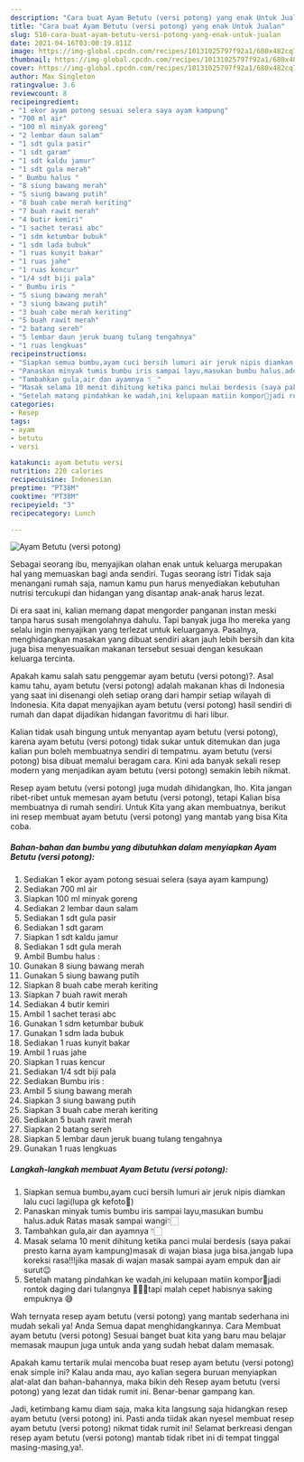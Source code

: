 ```yaml
---
description: "Cara buat Ayam Betutu (versi potong) yang enak Untuk Jualan"
title: "Cara buat Ayam Betutu (versi potong) yang enak Untuk Jualan"
slug: 510-cara-buat-ayam-betutu-versi-potong-yang-enak-untuk-jualan
date: 2021-04-16T03:00:19.811Z
image: https://img-global.cpcdn.com/recipes/10131025797f92a1/680x482cq70/ayam-betutu-versi-potong-foto-resep-utama.jpg
thumbnail: https://img-global.cpcdn.com/recipes/10131025797f92a1/680x482cq70/ayam-betutu-versi-potong-foto-resep-utama.jpg
cover: https://img-global.cpcdn.com/recipes/10131025797f92a1/680x482cq70/ayam-betutu-versi-potong-foto-resep-utama.jpg
author: Max Singleton
ratingvalue: 3.6
reviewcount: 8
recipeingredient:
- "1 ekor ayam potong sesuai selera saya ayam kampung"
- "700 ml air"
- "100 ml minyak goreng"
- "2 lembar daun salam"
- "1 sdt gula pasir"
- "1 sdt garam"
- "1 sdt kaldu jamur"
- "1 sdt gula merah"
- " Bumbu halus "
- "8 siung bawang merah"
- "5 siung bawang putih"
- "8 buah cabe merah keriting"
- "7 buah rawit merah"
- "4 butir kemiri"
- "1 sachet terasi abc"
- "1 sdm ketumbar bubuk"
- "1 sdm lada bubuk"
- "1 ruas kunyit bakar"
- "1 ruas jahe"
- "1 ruas kencur"
- "1/4 sdt biji pala"
- " Bumbu iris "
- "5 siung bawang merah"
- "3 siung bawang putih"
- "3 buah cabe merah keriting"
- "5 buah rawit merah"
- "2 batang sereh"
- "5 lembar daun jeruk buang tulang tengahnya"
- "1 ruas lengkuas"
recipeinstructions:
- "Siapkan semua bumbu,ayam cuci bersih lumuri air jeruk nipis diamkan lalu cuci lagi(lupa gk kefoto🙈)"
- "Panaskan minyak tumis bumbu iris sampai layu,masukan bumbu halus.aduk Ratas masak sampai wangi👇🏻"
- "Tambahkan gula,air dan ayamnya 👇🏻"
- "Masak selama 10 menit dihitung ketika panci mulai berdesis (saya pakai presto karna ayam kampung)masak di wajan biasa juga bisa.jangab lupa koreksi rasa!!!jika masak di wajan masak sampai ayam empuk dan air surut😉"
- "Setelah matang pindahkan ke wadah,ini kelupaan matiin kompor🙈jadi rontok daging dari tulangnya 🤣🤣🤣tapi malah cepet habisnya saking empuknya 😅"
categories:
- Resep
tags:
- ayam
- betutu
- versi

katakunci: ayam betutu versi 
nutrition: 220 calories
recipecuisine: Indonesian
preptime: "PT38M"
cooktime: "PT38M"
recipeyield: "3"
recipecategory: Lunch

---
```



![Ayam Betutu (versi potong)](https://img-global.cpcdn.com/recipes/10131025797f92a1/680x482cq70/ayam-betutu-versi-potong-foto-resep-utama.jpg)

Sebagai seorang ibu, menyajikan olahan enak untuk keluarga merupakan hal yang memuaskan bagi anda sendiri. Tugas seorang istri Tidak saja menangani rumah saja, namun kamu pun harus menyediakan kebutuhan nutrisi tercukupi dan hidangan yang disantap anak-anak harus lezat.

Di era  saat ini, kalian memang dapat mengorder panganan instan meski tanpa harus susah mengolahnya dahulu. Tapi banyak juga lho mereka yang selalu ingin menyajikan yang terlezat untuk keluarganya. Pasalnya, menghidangkan masakan yang dibuat sendiri akan jauh lebih bersih dan kita juga bisa menyesuaikan makanan tersebut sesuai dengan kesukaan keluarga tercinta. 



Apakah kamu salah satu penggemar ayam betutu (versi potong)?. Asal kamu tahu, ayam betutu (versi potong) adalah makanan khas di Indonesia yang saat ini disenangi oleh setiap orang dari hampir setiap wilayah di Indonesia. Kita dapat menyajikan ayam betutu (versi potong) hasil sendiri di rumah dan dapat dijadikan hidangan favoritmu di hari libur.

Kalian tidak usah bingung untuk menyantap ayam betutu (versi potong), karena ayam betutu (versi potong) tidak sukar untuk ditemukan dan juga kalian pun boleh membuatnya sendiri di tempatmu. ayam betutu (versi potong) bisa dibuat memalui beragam cara. Kini ada banyak sekali resep modern yang menjadikan ayam betutu (versi potong) semakin lebih nikmat.

Resep ayam betutu (versi potong) juga mudah dihidangkan, lho. Kita jangan ribet-ribet untuk memesan ayam betutu (versi potong), tetapi Kalian bisa membuatnya di rumah sendiri. Untuk Kita yang akan membuatnya, berikut ini resep membuat ayam betutu (versi potong) yang mantab yang bisa Kita coba.

<!--inarticleads1-->

##### Bahan-bahan dan bumbu yang dibutuhkan dalam menyiapkan Ayam Betutu (versi potong):

1. Sediakan 1 ekor ayam potong sesuai selera (saya ayam kampung)
1. Sediakan 700 ml air
1. Siapkan 100 ml minyak goreng
1. Sediakan 2 lembar daun salam
1. Sediakan 1 sdt gula pasir
1. Sediakan 1 sdt garam
1. Siapkan 1 sdt kaldu jamur
1. Sediakan 1 sdt gula merah
1. Ambil  Bumbu halus :
1. Gunakan 8 siung bawang merah
1. Gunakan 5 siung bawang putih
1. Siapkan 8 buah cabe merah keriting
1. Siapkan 7 buah rawit merah
1. Sediakan 4 butir kemiri
1. Ambil 1 sachet terasi abc
1. Gunakan 1 sdm ketumbar bubuk
1. Gunakan 1 sdm lada bubuk
1. Sediakan 1 ruas kunyit bakar
1. Ambil 1 ruas jahe
1. Siapkan 1 ruas kencur
1. Sediakan 1/4 sdt biji pala
1. Sediakan  Bumbu iris :
1. Ambil 5 siung bawang merah
1. Siapkan 3 siung bawang putih
1. Siapkan 3 buah cabe merah keriting
1. Sediakan 5 buah rawit merah
1. Siapkan 2 batang sereh
1. Siapkan 5 lembar daun jeruk buang tulang tengahnya
1. Gunakan 1 ruas lengkuas




<!--inarticleads2-->

##### Langkah-langkah membuat Ayam Betutu (versi potong):

1. Siapkan semua bumbu,ayam cuci bersih lumuri air jeruk nipis diamkan lalu cuci lagi(lupa gk kefoto🙈)
1. Panaskan minyak tumis bumbu iris sampai layu,masukan bumbu halus.aduk Ratas masak sampai wangi👇🏻
1. Tambahkan gula,air dan ayamnya 👇🏻
1. Masak selama 10 menit dihitung ketika panci mulai berdesis (saya pakai presto karna ayam kampung)masak di wajan biasa juga bisa.jangab lupa koreksi rasa!!!jika masak di wajan masak sampai ayam empuk dan air surut😉
1. Setelah matang pindahkan ke wadah,ini kelupaan matiin kompor🙈jadi rontok daging dari tulangnya 🤣🤣🤣tapi malah cepet habisnya saking empuknya 😅




Wah ternyata resep ayam betutu (versi potong) yang mantab sederhana ini mudah sekali ya! Anda Semua dapat menghidangkannya. Cara Membuat ayam betutu (versi potong) Sesuai banget buat kita yang baru mau belajar memasak maupun juga untuk anda yang sudah hebat dalam memasak.

Apakah kamu tertarik mulai mencoba buat resep ayam betutu (versi potong) enak simple ini? Kalau anda mau, ayo kalian segera buruan menyiapkan alat-alat dan bahan-bahannya, maka bikin deh Resep ayam betutu (versi potong) yang lezat dan tidak rumit ini. Benar-benar gampang kan. 

Jadi, ketimbang kamu diam saja, maka kita langsung saja hidangkan resep ayam betutu (versi potong) ini. Pasti anda tiidak akan nyesel membuat resep ayam betutu (versi potong) nikmat tidak rumit ini! Selamat berkreasi dengan resep ayam betutu (versi potong) mantab tidak ribet ini di tempat tinggal masing-masing,ya!.


